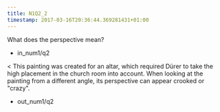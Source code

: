 ```yaml
---
title: N1Q2_2
timestamp: 2017-03-16T20:36:44.369281431+01:00
---
```


What does the perspective mean?
* in_num1/q2

< This painting was created for an altar, which required Dürer to take the high placement in the church room into account. When looking at the painting from a different angle, its perspective can appear crooked or "crazy".
* out_num1/q2

